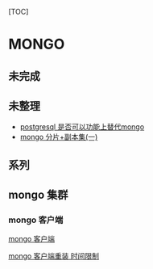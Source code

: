 [TOC]

# MONGO





## 未完成





## 未整理

- ﻿[postgresql 是否可以功能上替代mongo](../20180602/mongo_postgresql_diff.md)
- ﻿[mongo 分片+副本集(一)](../20180919/gz_mongo_cluster_install_er.md)





## 系列



## mongo 集群







### mongo 客户端

[mongo 客户端](../20180602/Studio_3T_for_Mongodb.md)

[mongo 客户端重装 时间限制](../20180828/studio_3T_重装.md)